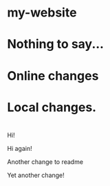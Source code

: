 # my-website
#
# Nothing to say...
#
# Online changes
# Local changes.
#
Hi!

Hi again!

Another change to readme

Yet another change!


